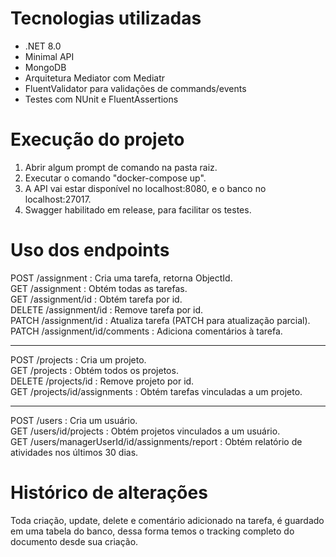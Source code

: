 # Tecnologias utilizadas

- .NET 8.0
- Minimal API
- MongoDB
- Arquitetura Mediator com Mediatr
- FluentValidator para validações de commands/events
- Testes com NUnit e FluentAssertions

# Execução do projeto

1. Abrir algum prompt de comando na pasta raiz.
2. Executar o comando "docker-compose up".
3. A API vai estar disponível no localhost:8080, e o banco no localhost:27017.
4. Swagger habilitado em release, para facilitar os testes.
 
# Uso dos endpoints 

POST /assignment : Cria uma tarefa, retorna ObjectId. \
GET /assignment : Obtém todas as tarefas. \
GET /assignment/id : Obtém tarefa por id. \
DELETE /assignment/id : Remove tarefa por id. \
PATCH /assignment/id : Atualiza tarefa (PATCH para atualização parcial). \
PATCH /assignment/id/comments : Adiciona comentários à tarefa. 
___
POST /projects : Cria um projeto.  
GET /projects : Obtém todos os projetos. \
DELETE /projects/id : Remove projeto por id. \
GET /projects/id/assignments : Obtém tarefas vinculadas a um projeto. 

___
POST /users : Cria um usuário.\
GET /users/id/projects : Obtém projetos vinculados a um usuário.\
GET /users/managerUserId/id/assignments/report : Obtém relatório de atividades nos últimos 30 dias.

# Histórico de alterações

Toda criação, update, delete e comentário adicionado na tarefa, é guardado em uma tabela do banco, dessa forma temos o tracking completo do documento desde sua criação.
 
